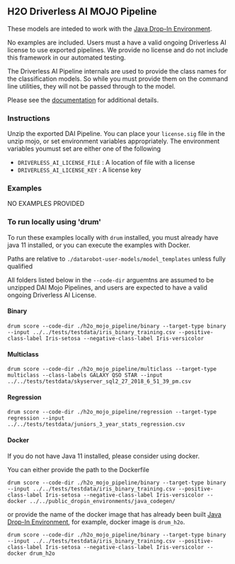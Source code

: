 
## H2O Driverless AI MOJO Pipeline

These models are inteded to work with the [Java Drop-In Environment](../../public_dropin_environments/java_codegen/).

 No examples are included.  Users must a have a valid ongoing Driverless AI license to use exported pipelines.  We provide no license and do not include this framework in our automated testing.  

The Driverless AI Pipeline internals are used to provide the class names for the classification models. So while you must provide them on the command line utilities, they will not be passed through to the model.

Please see the [documentation](http://docs.h2o.ai/driverless-ai/latest-stable/docs/userguide/python-mojo-pipelines.html) for additional details.  


### Instructions

Unzip the exported DAI Pipeline.  You can place your `license.sig` file in the unzip mojo, or set environment variables appropriately.  The environment variables youmust set are either one of the following 

* `DRIVERLESS_AI_LICENSE_FILE` : A location of file with a license
* `DRIVERLESS_AI_LICENSE_KEY` : A license key

### Examples

NO EXAMPLES PROVIDED

### To run locally using 'drum'

To run these examples locally with `drum` installed, you must already have java 11 installed, or you can execute the examples with Docker.  

Paths are relative to `./datarobot-user-models/model_templates` unless fully qualified

All folders listed below in the `--code-dir` arguemtns are assumed to be unzipped DAI Mojo Pipelines, and users are expected to have a valid ongoing Driverless AI License. 

#### Binary 

`drum score --code-dir ./h2o_mojo_pipeline/binary --target-type binary --input ../../tests/testdata/iris_binary_training.csv --positive-class-label Iris-setosa --negative-class-label Iris-versicolor`

#### Multiclass 

`drum score --code-dir ./h2o_mojo_pipeline/multiclass --target-type multiclass --class-labels GALAXY QSO STAR --input ../../tests/testdata/skyserver_sql2_27_2018_6_51_39_pm.csv` 

#### Regression 

`drum score --code-dir ./h2o_mojo_pipeline/regression --target-type regression --input ../../tests/testdata/juniors_3_year_stats_regression.csv`

#### Docker

If you do not have Java 11 installed, please consider using docker.  

You can either provide the path to the Dockerfile

`drum score --code-dir ./h2o_mojo_pipeline/binary --target-type binary --input ../../tests/testdata/iris_binary_training.csv --positive-class-label Iris-setosa --negative-class-label Iris-versicolor --docker ../../public_dropin_environments/java_codegen/`

or provide the name of the docker image that has already been built [Java Drop-In Environment](../../public_dropin_environments/java_codegen/), for example, docker image is `drum_h2o`.

`drum score --code-dir ./h2o_mojo_pipeline/binary --target-type binary --input ../../tests/testdata/iris_binary_training.csv --positive-class-label Iris-setosa --negative-class-label Iris-versicolor --docker drum_h2o`
